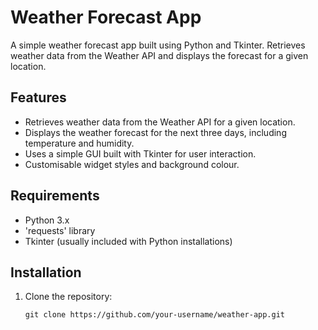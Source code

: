 # Weather Forecast App

A simple weather forecast app built using Python and Tkinter. Retrieves weather data from the Weather API and displays the forecast for a given location.

## Features
- Retrieves weather data from the Weather API for a given location.
- Displays the weather forecast for the next three days, including temperature and humidity.
- Uses a simple GUI built with Tkinter for user interaction.
- Customisable widget styles and background colour.

## Requirements
- Python 3.x
- 'requests' library
- Tkinter (usually included with Python installations)

## Installation
1. Clone the repository:
   ```shell
   git clone https://github.com/your-username/weather-app.git

